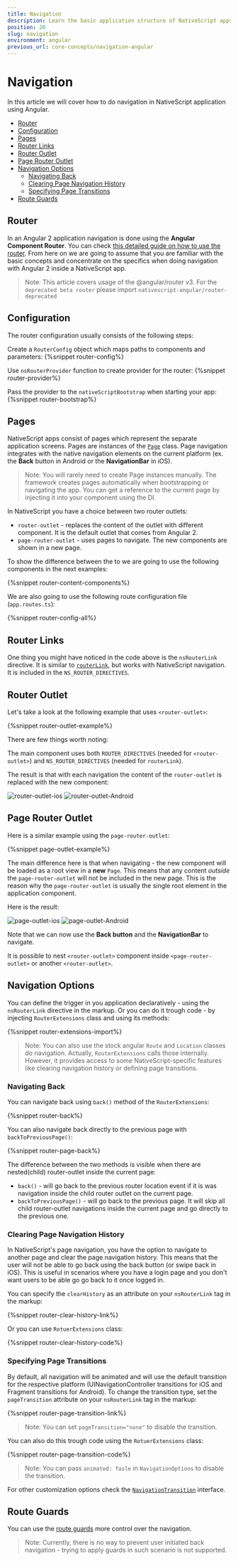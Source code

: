 ```yaml
---
title: Navigation
description: Learn the basic application structure of NativeScript apps and how to navigate inside your app.
position: 20
slug: navigation
environment: angular
previous_url: core-concepts/navigation-angular
---
```


# Navigation
In this article we will cover how to do navigation in NativeScript application using Angular.

* [Router](#router)
* [Configuration](#configuration)
* [Pages](#pages)
* [Router Links](#router-links)
* [Router Outlet](#router-outlet)
* [Page Router Outlet](#page-router-outlet)
* [Navigation Options](#navigation-options)
    * [Navigating Back](#navigating-back)
    * [Clearing Page Navigation History](#clearing-page-navigation-history)
    * [Specifying Page Transitions](#specifying-page-transitions)
* [Route Guards](#route-guards)

## Router

In an Angular 2 application navigation is done using the **Angular Component Router**. You can check [this detailed guide on how to use the router](https://angular.io/docs/ts/latest/guide/router.html). From here on we are going to assume that you are familiar with the basic concepts and concentrate on the specifics when doing navigation with Angular 2 inside a NativeScript app. 

> Note: This article covers usage of the @angular/router v3. For the `deprecated beta router` please import `nativescript-angular/router-deprecated`

## Configuration

The router configuration usually consists of the following steps:

Create a `RouterConfig` object which maps paths to components and parameters:
{%snippet router-config%}


Use `nsRouterProvider` function to create provider for the router:
{%snippet router-provider%}


Pass the provider to the `nativeScriptBootstrap` when starting your app:
{%snippet router-bootstrap%}

## Pages

NativeScript apps consist of pages which represent the separate application screens. Pages are instances of the [`Page`](http://docs.nativescript.org/api-reference/classes/_ui_page_.page.html) class. Page navigation integrates with the native navigation elements on the current platform (ex. the **Back** button in Android or the **NavigationBar** in iOS). 

> Note: You will rarely need to create Page instances manually. The framework creates pages automatically when bootstrapping or navigating the app. You can get a reference to the current page by injecting it into your component using the DI.

In NativeScript you have a choice between two router outlets:
* `router-outlet` - replaces the content of the outlet with different component. It is the default outlet that comes from Angular 2.
* `page-router-outlet` - uses pages to navigate. The new components are shown in a new page.

To show the difference between the to we are going to use the following components in the next examples:

{%snippet router-content-components%}

We are also going to use the following route configuration file (`app.routes.ts`):

{%snippet router-config-all%}


## Router Links

One thing you might have noticed in the code above is the `nsRouterLink` directive. It is similar to [`routerLink`](https://angular.io/docs/ts/latest/guide/router.html#!#-routerlink-binding), but works with NativeScript navigation. It is included in the `NS_ROUTER_DIRECTIVES`.

## Router Outlet

Let's take a look at the following example that uses `<router-outlet>`:

{%snippet router-outlet-example%}

There are few things worth noting:

The main component uses both `ROUTER_DIRECTIVES` (needed for `<router-outlet>`) and `NS_ROUTER_DIRECTIVES` (needed for `routerLink`).

The result is that with each navigation the content of the `router-outlet` is replaced with the new component:

![router-outlet-ios](../img/navigation-angular/outlet-ios.gif "RouterOutlet IOS")
![router-outlet-Android](../img/navigation-angular/outlet-android.gif "RouterOutlet Android")

## Page Router Outlet

Here is a similar example using the `page-router-outlet`:

{%snippet page-outlet-example%}

The main difference here is that when navigating - the new component will be loaded as a root view in a **new** `Page`. This means that any content *outside* the `page-router-outlet` will not be included in the new page. This is the reason why the `page-router-outlet` is usually the single root element in the application component. 

Here is the result:

![page-outlet-ios](../img/navigation-angular/page-outlet-ios.gif "PageRouterOutlet IOS")
![page-outlet-Android](../img/navigation-angular/page-outlet-android.gif "PageRouterOutlet Android")

Note that we can now use the **Back button** and the **NavigationBar** to navigate. 

It is possible to nest `<router-outlet>` component inside `<page-router-outlet>` or another `<router-outlet>`.

## Navigation Options

You can define the trigger in you application declaratively - using the `nsRouterLink` directive in the markup. Or you can do it trough code - by injecting `RouterExtensions` class and using its methods:

{%snippet router-extensions-import%}

> Note: You can also use the stock angular `Route` and `Location` classes do navigation. Actually, `RouterExtensions` calls those internally. However, it provides access to some NativeScript-specific features like clearing navigation history or defining page transitions.

### Navigating Back

You can navigate back using `back()` method of the `RouterExtensions`:

{%snippet router-back%}

You can also navigate back directly to the previous page with `backToPreviousPage()`:

{%snippet router-page-back%}

The difference between the two methods is visible when there are nested(child) router-outlet inside the current page:

* `back()` - will go back to the previous router location event if it is was navigation inside the child router outlet on the current page.
* `backToPreviousPage()` - will go back to the previous page. It will skip all child router-outlet navigations inside the current page and go directly to the previous one. 


### Clearing Page Navigation History

In NativeScript's page navigation, you have the option to navigate to another page and clear the page navigation history. This means that the user will not be able to go back using the back button (or swipe back in iOS). This is useful in scenarios where you have a login page and you don't want users to be able go go back to it once logged in.

You can specify the `clearHistory` as an attribute on your `nsRouterLink` tag in the markup:

{%snippet router-clear-history-link%}

Or you can use `RotuerExtensions` class:

{%snippet router-clear-history-code%}

### Specifying Page Transitions

By default, all navigation will be animated and will use the default transition for the respective platform (UINavigationController transitions for iOS and Fragment transitions for Android). To change the transition type, set the `pageTransition` attribute on your `nsRouterLink` tag in the markup:

{%snippet router-page-transition-link%}

> Note: You can set `pageTransition="none"` to disable the transition.

You can also do this trough code using the `RotuerExtensions` class:

{%snippet router-page-transition-code%}

> Note: You can pass `animated: fasle` in `NavigationOptions` to disable the transition.

For other customization options check the [`NavigationTransition`](http://docs.nativescript.org/api-reference/interfaces/_ui_frame_.navigationtransition.html) interface.

## Route Guards

You can use the [route guards](https://angular.io/docs/ts/latest/guide/router.html#!#guards) more control over the navigation. 

> Note: Currently, there is no way to prevent user initiated back navigation - trying to apply guards in such scenario is not supported.
